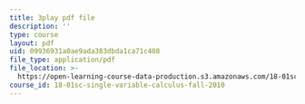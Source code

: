 ```yaml
---
title: 3play pdf file
description: ''
type: course
layout: pdf
uid: 09936931a0ae9ada383dbda1ca71c408
file_type: application/pdf
file_location: >-
  https://open-learning-course-data-production.s3.amazonaws.com/18-01sc-single-variable-calculus-fall-2010/09936931a0ae9ada383dbda1ca71c408_eHJuAByQf5A.pdf
course_id: 18-01sc-single-variable-calculus-fall-2010
---
```

